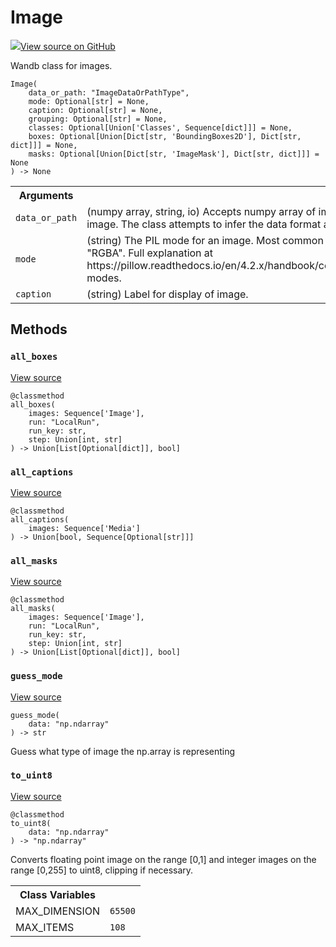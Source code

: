 # Image



[![](https://www.tensorflow.org/images/GitHub-Mark-32px.png)View source on GitHub](https://www.github.com/wandb/client/tree/94c226afc4925535e6301c9bc9b9ee36061d99d4/wandb/sdk/data_types.py#L1527-L1997)




Wandb class for images.

<pre><code>Image(
    data_or_path: "ImageDataOrPathType",
    mode: Optional[str] = None,
    caption: Optional[str] = None,
    grouping: Optional[str] = None,
    classes: Optional[Union['Classes', Sequence[dict]]] = None,
    boxes: Optional[Union[Dict[str, 'BoundingBoxes2D'], Dict[str, dict]]] = None,
    masks: Optional[Union[Dict[str, 'ImageMask'], Dict[str, dict]]] = None
) -> None</code></pre>





<!-- Tabular view -->
<table>
<tr><th>Arguments</th></tr>

<tr>
<td>
<code>data_or_path</code>
</td>
<td>
(numpy array, string, io) Accepts numpy array of
image data, or a PIL image. The class attempts to infer
the data format and converts it.
</td>
</tr><tr>
<td>
<code>mode</code>
</td>
<td>
(string) The PIL mode for an image. Most common are "L", "RGB",
"RGBA". Full explanation at https://pillow.readthedocs.io/en/4.2.x/handbook/concepts.html#concept-modes.
</td>
</tr><tr>
<td>
<code>caption</code>
</td>
<td>
(string) Label for display of image.
</td>
</tr>
</table>



## Methods

<h3 id="all_boxes"><code>all_boxes</code></h3>

<a target="_blank" href="https://www.github.com/wandb/client/tree/94c226afc4925535e6301c9bc9b9ee36061d99d4/wandb/sdk/data_types.py#L1946-L1967">View source</a>

<pre><code>@classmethod</code>
<code>all_boxes(
    images: Sequence['Image'],
    run: "LocalRun",
    run_key: str,
    step: Union[int, str]
) -> Union[List[Optional[dict]], bool]</code></pre>




<h3 id="all_captions"><code>all_captions</code></h3>

<a target="_blank" href="https://www.github.com/wandb/client/tree/94c226afc4925535e6301c9bc9b9ee36061d99d4/wandb/sdk/data_types.py#L1969-L1973">View source</a>

<pre><code>@classmethod</code>
<code>all_captions(
    images: Sequence['Media']
) -> Union[bool, Sequence[Optional[str]]]</code></pre>




<h3 id="all_masks"><code>all_masks</code></h3>

<a target="_blank" href="https://www.github.com/wandb/client/tree/94c226afc4925535e6301c9bc9b9ee36061d99d4/wandb/sdk/data_types.py#L1923-L1944">View source</a>

<pre><code>@classmethod</code>
<code>all_masks(
    images: Sequence['Image'],
    run: "LocalRun",
    run_key: str,
    step: Union[int, str]
) -> Union[List[Optional[dict]], bool]</code></pre>




<h3 id="guess_mode"><code>guess_mode</code></h3>

<a target="_blank" href="https://www.github.com/wandb/client/tree/94c226afc4925535e6301c9bc9b9ee36061d99d4/wandb/sdk/data_types.py#L1817-L1831">View source</a>

<pre><code>guess_mode(
    data: "np.ndarray"
) -> str</code></pre>

Guess what type of image the np.array is representing


<h3 id="to_uint8"><code>to_uint8</code></h3>

<a target="_blank" href="https://www.github.com/wandb/client/tree/94c226afc4925535e6301c9bc9b9ee36061d99d4/wandb/sdk/data_types.py#L1833-L1855">View source</a>

<pre><code>@classmethod</code>
<code>to_uint8(
    data: "np.ndarray"
) -> "np.ndarray"</code></pre>

Converts floating point image on the range [0,1] and integer images
on the range [0,255] to uint8, clipping if necessary.





<!-- Tabular view -->
<table>
<tr><th>Class Variables</th></tr>

<tr>
<td>
MAX_DIMENSION<a id="MAX_DIMENSION"></a>
</td>
<td>
<code>65500</code>
</td>
</tr><tr>
<td>
MAX_ITEMS<a id="MAX_ITEMS"></a>
</td>
<td>
<code>108</code>
</td>
</tr>
</table>

